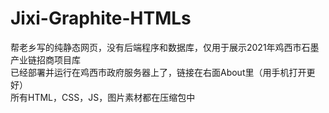 # Jixi-Graphite-HTMLs
帮老乡写的纯静态网页，没有后端程序和数据库，仅用于展示2021年鸡西市石墨产业链招商项目库<br>
已经部署并运行在鸡西市政府服务器上了，链接在右面About里（用手机打开更好）<br>
所有HTML，CSS，JS，图片素材都在压缩包中
